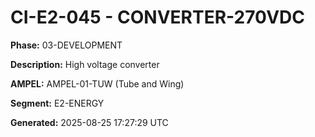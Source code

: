 # CI-E2-045 - CONVERTER-270VDC

**Phase:** 03-DEVELOPMENT

**Description:** High voltage converter

**AMPEL:** AMPEL-01-TUW (Tube and Wing)

**Segment:** E2-ENERGY

**Generated:** 2025-08-25 17:27:29 UTC
